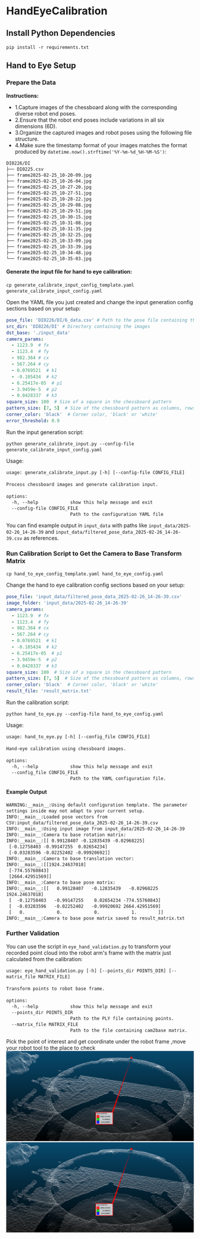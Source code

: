 # HandEyeCalibration

## Install Python Dependencies

```shell
pip install -r requirements.txt
```

## Hand to Eye Setup

### Prepare the Data

 **Instructions:**
 - 1.Capture images of the chessboard along with the corresponding diverse robot end poses.
 - 2.Ensure that the robot end poses include variations in all six dimensions (6D).
 - 3.Organize the captured images and robot poses using the following file structure.
 - 4.Make sure the timestamp format of your images matches the format produced by `datetime.now().strftime('%Y-%m-%d_%H-%M-%S')`:

```shell
DI0226/DI
├── DI0225.csv
├── frame2025-02-25_10-20-09.jpg
├── frame2025-02-25_10-26-04.jpg
├── frame2025-02-25_10-27-20.jpg
├── frame2025-02-25_10-27-51.jpg
├── frame2025-02-25_10-28-22.jpg
├── frame2025-02-25_10-29-08.jpg
├── frame2025-02-25_10-29-51.jpg
├── frame2025-02-25_10-30-15.jpg
├── frame2025-02-25_10-31-08.jpg
├── frame2025-02-25_10-31-35.jpg
├── frame2025-02-25_10-32-25.jpg
├── frame2025-02-25_10-33-09.jpg
├── frame2025-02-25_10-33-39.jpg
├── frame2025-02-25_10-34-48.jpg
└── frame2025-02-25_10-35-03.jpg
```

#### Generate the input file for hand to eye calibration:

```shell
cp generate_calibrate_input_config_template.yaml generate_calibrate_input_config.yaml
```

Open the YAML file you just created and change the input generation config sections based on your setup:

```yaml
pose_file: 'DI0226/DI/6_data.csv' # Path to the pose file containing the pose data: x,y,z,rx,ry,rz
src_dir: 'DI0226/DI' # Directory containing the images
dst_base: './input_data'
camera_params:
  - 1123.9  # fx
  - 1123.4  # fy
  - 982.364 # cx
  - 567.264 # cy
  - 0.0769521  # k1
  - -0.105434  # k2
  - 6.25417e-05  # p1
  - 3.9459e-5  # p2
  - 0.0428337  # k3
square_size: 100  # Size of a square in the chessboard pattern
pattern_size: [7, 5]  # Size of the chessboard pattern as columns, rows
corner_color: 'black'  # Corner color, 'black' or 'white'
error_threshold: 0.9
```

Run the input generation script:

```shell
python generate_calibrate_input.py --config-file generate_calibrate_input_config.yaml
```

Usage:

```shell
usage: generate_calibrate_input.py [-h] [--config-file CONFIG_FILE]

Process chessboard images and generate calibration input.

options:
  -h, --help            show this help message and exit
  --config-file CONFIG_FILE
                        Path to the configuration YAML file
```

You can find example output in `input_data` with paths like `input_data/2025-02-26_14-26-39` and `input_data/filtered_pose_data_2025-02-26_14-26-39.csv` as references.

### Run Calibration Script to Get the Camera to Base Transform Matrix

```shell
cp hand_to_eye_config_template.yaml hand_to_eye_config.yaml
```

Change the hand to eye calibration config sections based on your setup:

```yaml
pose_file: 'input_data/filtered_pose_data_2025-02-26_14-26-39.csv'
image_folder: 'input_data/2025-02-26_14-26-39'
camera_params:
  - 1123.9  # fx
  - 1123.4  # fy
  - 982.364 # cx
  - 567.264 # cy
  - 0.0769521  # k1
  - -0.105434  # k2
  - 6.25417e-05  # p1
  - 3.9459e-5  # p2
  - 0.0428337  # k3
square_size: 100  # Size of a square in the chessboard pattern
pattern_size: [7, 5]  # Size of the chessboard pattern as columns, rows
corner_color: 'black'  # Corner color, 'black' or 'white'
result_file: 'result_matrix.txt' 
```

Run the calibration script:

```shell
python hand_to_eye.py --config-file hand_to_eye_config.yaml
```

Usage:

```shell
usage: hand_to_eye.py [-h] [--config_file CONFIG_FILE]

Hand-eye calibration using chessboard images.

options:
  -h, --help            show this help message and exit
  --config_file CONFIG_FILE
                        Path to the YAML configuration file.
```

#### Example Output

```shell
WARNING:__main__:Using default configuration template. The parameter settings inside may not adapt to your current setup.
INFO:__main__:Loaded pose vectors from CSV:input_data/filtered_pose_data_2025-02-26_14-26-39.csv
INFO:__main__:Using input image from input_data/2025-02-26_14-26-39
INFO:__main__:Camera to base rotation matrix:
INFO:__main__:[[ 0.99128407 -0.12835439 -0.02968225]
 [-0.12758403 -0.99147255  0.02654234]
 [-0.03283596 -0.02252402 -0.99920692]]
INFO:__main__:Camera to base translation vector:
INFO:__main__:[[1924.24637018]
 [-774.55760843]
 [2664.42951569]]
INFO:__main__:Camera to base pose matrix:
INFO:__main__:[[   0.99128407   -0.12835439   -0.02968225 1924.24637018]
 [  -0.12758403   -0.99147255    0.02654234 -774.55760843]
 [  -0.03283596   -0.02252402   -0.99920692 2664.42951569]
 [   0.            0.            0.            1.        ]]
INFO:__main__:Camera to base pose matrix saved to result_matrix.txt
```

### Further Validation

You can use the script in `eye_hand_validation.py` to transform your recorded point cloud into the robot arm's frame with the matrix just calculated from the calibration:

```shell
usage: eye_hand_validation.py [-h] [--points_dir POINTS_DIR] [--matrix_file MATRIX_FILE]

Transform points to robot base frame.

options:
  -h, --help            show this help message and exit
  --points_dir POINTS_DIR
                        Path to the PLY file containing points.
  --matrix_file MATRIX_FILE
                        Path to the file containing cam2base matrix.
```
Pick the point of interest and get coordinate under the robot frame ,move your robot tool to the place to check                            
![alt text](docs/img/8eaa371139564044ac4e082bcd9d2468.jpg)
![alt text](docs/img/8eaa371139564044ac4e082bcd9d2468.jpg)